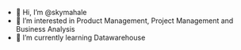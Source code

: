 - 👋 Hi, I’m @skymahale
- 👀 I’m interested in Product Management, Project Management and Business Analysis
- 🌱 I’m currently learning Datawarehouse

<!---
skymahale/skymahale is a ✨ special ✨ repository because its `README.md` (this file) appears on your GitHub profile.
You can click the Preview link to take a look at your changes.
--->
